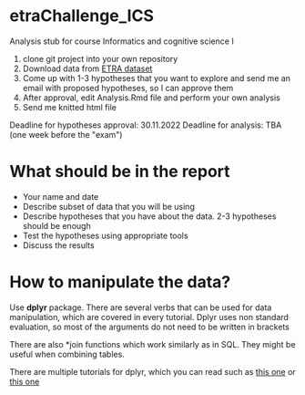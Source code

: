 # etraChallenge_ICS
Analysis stub for course Informatics and cognitive science I

1. clone git project into your own repository
2. Download data from [ETRA dataset](https://etra.acm.org/2019/challenge.html)
3. Come up with 1-3 hypotheses that you want to explore and send me an email with proposed hypotheses, so I can approve them
4. After approval, edit Analysis.Rmd file and perform your own analysis
4. Send me knitted html file

Deadline for hypotheses approval: 30.11.2022
Deadline for analysis: TBA (one week before the "exam")

# What should be in the report

* Your name and date
* Describe subset of data that you will be using
* Describe hypotheses that you have about the data. 2-3 hypotheses should be enough
* Test the hypotheses using appropriate tools
* Discuss the results

# How to manipulate the data?

Use **dplyr** package. There are several verbs that can be used for data manipulation, which are covered in every tutorial. Dplyr uses non standard evaluation, so most of the arguments do not need to be written in brackets

There are also *join functions which work similarly as in SQL. They might be useful when combining tables. 

There are multiple tutorials for dplyr, which you can read such as [this one](https://genomicsclass.github.io/book/pages/dplyr_tutorial.html) or [this one](https://rpubs.com/coleeagland/dplyrtutorialforjohnandjenn)
